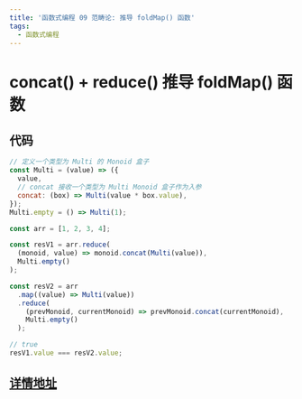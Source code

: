 ```yaml
---
title: '函数式编程 09 范畴论: 推导 foldMap() 函数'
tags:
  - 函数式编程
---
```


# concat() + reduce() 推导 foldMap() 函数

## 代码
```js
// 定义一个类型为 Multi 的 Monoid 盒子
const Multi = (value) => ({
  value,
  // concat 接收一个类型为 Multi Monoid 盒子作为入参
  concat: (box) => Multi(value * box.value),
});
Multi.empty = () => Multi(1);

const arr = [1, 2, 3, 4];

const resV1 = arr.reduce(
  (monoid, value) => monoid.concat(Multi(value)),
  Multi.empty()
);

const resV2 = arr
  .map((value) => Multi(value))
  .reduce(
    (prevMonoid, currentMonoid) => prevMonoid.concat(currentMonoid),
    Multi.empty()
  );

// true
resV1.value === resV2.value;
```

## [详情地址](https://juejin.cn/book/7173591403639865377/section/7175421412075634725)